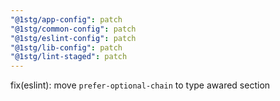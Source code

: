 ```yaml
---
"@1stg/app-config": patch
"@1stg/common-config": patch
"@1stg/eslint-config": patch
"@1stg/lib-config": patch
"@1stg/lint-staged": patch
---
```


fix(eslint): move `prefer-optional-chain` to type awared section

